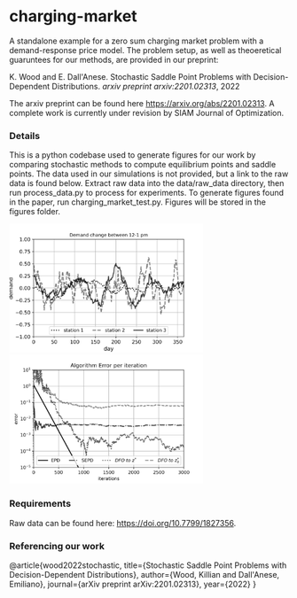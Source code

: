 # charging-market
A standalone example for a zero sum charging market problem with a demand-response price model. The problem setup, as well as theoeretical guaruntees for our methods, are provided in our preprint: 

K. Wood and E. Dall'Anese. Stochastic Saddle Point Problems with Decision-Dependent Distributions. *arxiv preprint arxiv:2201.02313*, 2022

The arxiv preprint can be found here https://arxiv.org/abs/2201.02313. A complete work is currently under revision by SIAM Journal of Optimization. 

### Details
This is a python codebase used to generate figures for our work by comparing stochastic methods to compute equilibrium points and saddle points. The data used in our simulations is not provided, but a link to the raw data is found below. Extract raw data into the data/raw_data directory, then run process_data.py to process for experiments. To generate figures found in the paper, run charging_market_test.py. Figures will be stored in the figures folder. 

<p float="center">
  <img src="figures/demand_versus_day_highres.png" width="350"/>
  <img src="figures/error_plot.png" width="350"/>
</p>



### Requirements
Raw data can be found here: https://doi.org/10.7799/1827356. 

### Referencing our work

@article{wood2022stochastic,
  title={Stochastic Saddle Point Problems with Decision-Dependent Distributions},
  author={Wood, Killian and Dall'Anese, Emiliano},
  journal={arXiv preprint arXiv:2201.02313},
  year={2022}
}
